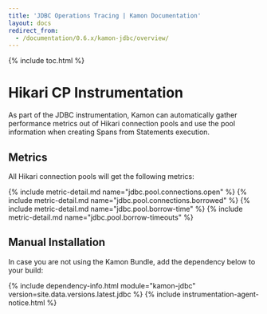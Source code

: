 ```yaml
---
title: 'JDBC Operations Tracing | Kamon Documentation'
layout: docs
redirect_from:
  - /documentation/0.6.x/kamon-jdbc/overview/
---
```


{% include toc.html %}

Hikari CP Instrumentation
=========================

As part of the JDBC instrumentation, Kamon can automatically gather performance metrics out of Hikari connection pools
and use the pool information when creating Spans from Statements execution.

Metrics
-------

All Hikari connection pools will get the following metrics:

{%  include metric-detail.md name="jdbc.pool.connections.open" %}
{%  include metric-detail.md name="jdbc.pool.connections.borrowed" %}
{%  include metric-detail.md name="jdbc.pool.borrow-time" %}
{%  include metric-detail.md name="jdbc.pool.borrow-timeouts" %}


Manual Installation
-------------------

In case you are not using the Kamon Bundle, add the dependency below to your build:

{% include dependency-info.html module="kamon-jdbc" version=site.data.versions.latest.jdbc %}
{% include instrumentation-agent-notice.html %}

